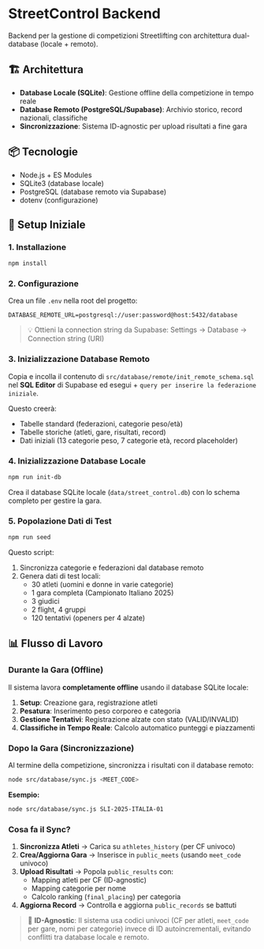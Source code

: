 # StreetControl Backend

Backend per la gestione di competizioni Streetlifting con architettura dual-database (locale + remoto).

## 🏗️ Architettura

- **Database Locale (SQLite)**: Gestione offline della competizione in tempo reale
- **Database Remoto (PostgreSQL/Supabase)**: Archivio storico, record nazionali, classifiche
- **Sincronizzazione**: Sistema ID-agnostic per upload risultati a fine gara

## 📦 Tecnologie

- Node.js + ES Modules
- SQLite3 (database locale)
- PostgreSQL (database remoto via Supabase)
- dotenv (configurazione)

## 🚀 Setup Iniziale

### 1. Installazione

```bash
npm install
```

### 2. Configurazione

Crea un file `.env` nella root del progetto:

```env
DATABASE_REMOTE_URL=postgresql://user:password@host:5432/database
```

> 💡 Ottieni la connection string da Supabase: Settings → Database → Connection string (URI)

### 3. Inizializzazione Database Remoto

Copia e incolla il contenuto di `src/database/remote/init_remote_schema.sql` nel **SQL Editor** di Supabase ed esegui + `query per inserire la federazione iniziale`.

Questo creerà:
- Tabelle standard (federazioni, categorie peso/età)
- Tabelle storiche (atleti, gare, risultati, record)
- Dati iniziali (13 categorie peso, 7 categorie età, record placeholder)

### 4. Inizializzazione Database Locale

```bash
npm run init-db
```

Crea il database SQLite locale (`data/street_control.db`) con lo schema completo per gestire la gara.

### 5. Popolazione Dati di Test

```bash
npm run seed
```

Questo script:
1. Sincronizza categorie e federazioni dal database remoto
2. Genera dati di test locali:
   - 30 atleti (uomini e donne in varie categorie)
   - 1 gara completa (Campionato Italiano 2025)
   - 3 giudici
   - 2 flight, 4 gruppi
   - 120 tentativi (openers per 4 alzate)

## 📊 Flusso di Lavoro

### Durante la Gara (Offline)

Il sistema lavora **completamente offline** usando il database SQLite locale:

1. **Setup**: Creazione gara, registrazione atleti
2. **Pesatura**: Inserimento peso corporeo e categoria
3. **Gestione Tentativi**: Registrazione alzate con stato (VALID/INVALID)
4. **Classifiche in Tempo Reale**: Calcolo automatico punteggi e piazzamenti

### Dopo la Gara (Sincronizzazione)

Al termine della competizione, sincronizza i risultati con il database remoto:

```bash
node src/database/sync.js <MEET_CODE>
```

**Esempio:**
```bash
node src/database/sync.js SLI-2025-ITALIA-01
```

### Cosa fa il Sync?

1. **Sincronizza Atleti** → Carica su `athletes_history` (per CF univoco)
2. **Crea/Aggiorna Gara** → Inserisce in `public_meets` (usando `meet_code` univoco)
3. **Upload Risultati** → Popola `public_results` con:
   - Mapping atleti per CF (ID-agnostic)
   - Mapping categorie per nome
   - Calcolo ranking (`final_placing`) per categoria
4. **Aggiorna Record** → Controlla e aggiorna `public_records` se battuti

> 🔑 **ID-Agnostic**: Il sistema usa codici univoci (CF per atleti, `meet_code` per gare, nomi per categorie) invece di ID autoincrementali, evitando conflitti tra database locale e remoto.




